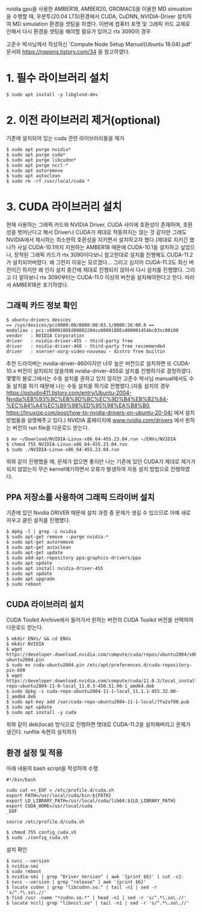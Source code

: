 nvidia gpu을 사용한 AMBER18, AMBER20, GROMACS을 이용한 MD simuation을 수행할 때, 우분투(20.04 LTS)환경에서 CUDA, CuDNN, NVIDIA-Driver 설치하여 MD simulation 환경을 셋팅을 하겠다. 
이번에 컴퓨터 포멧 및 그래픽 카드 교체로 인해서 다시 환경을 셋팅을 해야할 필요가 있어고 rtx 3090의 경우 

고준수 박사님께서 작성하신 'Compute Node Setup Manual(Ubuntu 18.04).pdf' 문서와 https://ropiens.tistory.com/34 을 참고하였다.

# 1. 필수 라이브러리 설치

    $ sudo apt install -y libglvnd-dev

# 2. 이전 라이브러리 제거(optional)
기존에 설치되어 있는 cuda 관련 라이브러리들을 제거 
    
    $ sudo apt purge nvidia*
    $ sudo apt purge cuda*
    $ sudo apt purge libcudnn*
    $ sudo apt purge nccl-*
    $ sudo apt autoremove
    $ sudo apt autoclean
    $ sudo rm -rf /usr/local/cuda *

# 3. CUDA 라이브러리 설치
현재 사용하는 그래픽 카드와 NVIDIA Driver, CUDA 사이에 호환성이 존재하며, 호환성을 벗어난다고 해서 Driver나 CUDA가 제대로 작동하지는 않는 것 같지만 그래도 NVIDIA에서 제시하는 최소한의 호환성을 지키면서 설치하고자 했다.(제대로 지키긴 했나?) 사실 CUDA-10.1까지 지원하는 AMBER18 때문에 CUDA-10.1을 설치하고 싶었으나, 장착된 그래픽 카드가 rtx 3090이다보니 참고한대로 설치를 진행해도 CUDA-11.2가 설치되어버렸다. 왜 그런지 이유는 모르겠다... 그리고 심지어 CUDA-11.2도 최신 버전이긴 하지만 왜 인지 설치 중간에 제대로 진행되지 않아서 다시 설치를 진행했다. 
그리고 더 알아보니 rtx 3090부터는 CUDA-11.0 이상의 버전을 설치해야한다고 한다. 따라서 AMBER18은 포기하였다. 
 
## 그래픽 카드 정보 확인
 
    $ ubuntu-drivers devices
    == /sys/devices/pci0000:00/0000:00:03.1/0000:26:00.0 ==
    modalias : pci:v000010DEd00002204sv000010DEsd00001454bc03sc00i00
    vendor   : NVIDIA Corporation
    driver   : nvidia-driver-455 - third-party free
    driver   : nvidia-driver-460 - third-party free recommended
    driver   : xserver-xorg-video-nouveau - distro free builtin

추천 드라이버는 nvidia-driver-460이지만 너무 높은 버전으로 설치하면 또 CUDA-10.x 버전이 설치되지 않을까봐 nvidia-driver-455로 설치를 진행하기로 결정하였다. 
몇몇의 블로그에서는 수동 설치를 권하고 있지 않지만 고준수 박사님 manual에서도 수동 설치를 하기 때문에 나는 수동 설치을 하기로 진행했다.(자동 설치의 경우 https://pstudio411.tistory.com/entry/Ubuntu-2004-Nvidia%EB%93%9C%EB%9D%BC%EC%9D%B4%EB%B2%84-%EC%84%A4%EC%B9%98%ED%95%98%EA%B8%B0, https://linuxize.com/post/how-to-nvidia-drivers-on-ubuntu-20-04/ 에서 설치 방법들을 설명해주고 있다.)
NVIDIA 홈페이지에 www.nvidia.com/drivers 에서 원하는 버전의 run file을 다운로드 받는다.

    $ mv ~/Download/NVIDIA-Linux-x86_64-455.23.04.run ~/ENVs/NVIDIA
    $ chmod 755 NVIDIA-Linux-x86_64-455.23.04.run
    $ sudo ./NVIDIA-Linux-x86_64-455.23.04.run
위와 같이 진행했을 때, 문제가 없으면 좋지만 나는 기존에 있던 CUDA가 제대로 제거가 되지 않았는지 무슨 kernel얘기하면서 오류가 발생하여 자동 설치 방법으로 진행하였다.


##  PPA 저장소를 사용하여 그래픽 드라이버 설치
기존에 있던 Nvidia DRIVER 때문에 설치 과정 중 문제가 생길 수 있으므로 아예 새로 지우고 클린 설치를 진행했다. 
    
    $ dpkg -l | grep -i nvidia
    $ sudo apt-get remove --purge nvidia-*
    $ sudo apt-get autoremove
    $ sudo apt-get autoclean
    $ sudo apt-get update
    $ sudo add-apt-repository ppa:graphics-drivers/ppa
    $ sudo apt update
    $ sudo apt install nvidia-driver-455
    $ sudo apt update
    $ sudo apt upgrade
    $ sudo reboot
    

## CUDA 라이브러리 설치
CUDA Toolkit Archive에서 들어가서 원하는 버전의 CUDA Toolkit 버전을 선택하여 다운로드 받는다.
    
    $ mkdir ENVs/ && cd ENVs
    $ mkdir NVIDIA
    $ wget https://developer.download.nvidia.com/compute/cuda/repos/ubuntu2004/x86_64/cuda-ubuntu2004.pin
    $ sudo mv cuda-ubuntu2004.pin /etc/apt/preferences.d/cuda-repository-pin-600
    $ wget https://developer.download.nvidia.com/compute/cuda/11.0.3/local_installers/cuda-repo-ubuntu2004-11-0-local_11.0.3-450.51.06-1_amd64.deb
    $ sudo dpkg -i cuda-repo-ubuntu2004-11-1-local_11.1.1-455.32.00-1_amd64.deb
    $ sudo apt-key add /var/cuda-repo-ubuntu2004-11-1-local/7fa2af80.pub
    $ sudo apt update
    $ sudo apt install -y cuda 
위와 같이 deb(local) 방식으로 진행하면 멋대로 CUDA-11.2을 설치해버리고 문제가 생긴다. runfile 속편히 설치하자
    

## 환경 설정 및 적용
아래 내용의 bash script을 작성하여 수행
```
#!/bin/bash

sudo cat <<_EOF > /etc/profile.d/cuda.sh
export PATH=/usr/local/cuda/bin:${PATH}
export LD_LIBRARY_PATH=/usr/local/cuda/lib64:${LD_LIBRARY_PATH}
export CUDA_HOME=/usr/local/cuda
_EOF

source /etc/profile.d/cuda.sh
```

    $ chmod 755 config_cuda.sh
    $ sudo ./config_cuda.sh

 설치 확인
 
    $ nvcc --version
    $ nvidia-smi
    $ sudo reboot    
    $ nvidia-smi | grep "Driver Version" | awk '{print $6}' | cut -c2-  
    $ nvcc --version | grep "release" | awk '{print $6}'                  
    $ locate cudnn | grep "libcudnn.so." | tail -n1 | sed -r 's/^.*\.so\.//'
    $ find /usr -name "*cudnn.so.*" | head -n1 | sed -r 's/^.*\.so\.//'
    $ locate nccl| grep "libnccl.so" | tail -n1 | sed -r 's/^.*\.so\.//'



